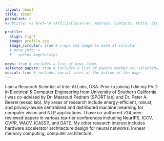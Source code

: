 ```yaml
---
layout: about
title: about
permalink: /
#subtitle: <a href='#'>Affiliations</a>. Address. Contacts. Motto. Etc.

profile:
  align: right
  image: profile.jpg
  image_circular: true # crops the image to make it circular
  # more_info: >
  #   <p>Los Angeles</p>
   
news: true # includes a list of news items
selected_papers: true # includes a list of papers marked as "selected={true}"
social: true # includes social icons at the bottom of the page
---
```


I am a Research Scientist at Intel AI Labs, USA. Prior to joining I did my Ph.D. in Electrical & Computer Engineering from University of Southern California. I was co-advised by Dr. Massoud Pedram (SPORT lab) and Dr. Peter A. Beerel (eessc lab). My areas of research include energy-efficient, robust, and privacy-aware centralized and distributed machine mearning for computer vision and NLP applications. I have co-authored >24 peer-reviewed papers in various top-tier conferences including NeurIPS, ICCV, CVPR, WACV, ICASSP, and DATE. My other research interest includes hardware accelerator architecture design for neural networks, in/near memory computing, computer architecture.

